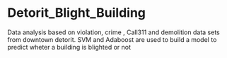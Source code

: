 # Detorit_Blight_Building
Data analysis based on violation, crime , Call311 and demolition data sets from downtown detorit. SVM and Adaboost are used to build a model to predict wheter a building is blighted or not
